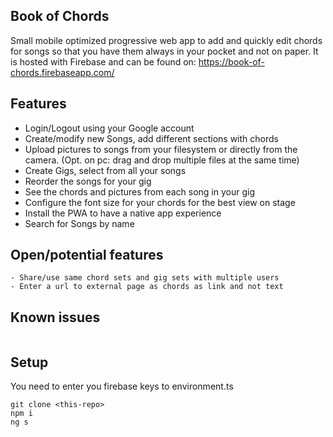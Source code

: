 ## Book of Chords
Small mobile optimized progressive web app to add and quickly edit chords for songs so that you have them always in your pocket and not on paper. It is hosted with Firebase and can be found on: https://book-of-chords.firebaseapp.com/

## Features
- Login/Logout using your Google account
- Create/modify new Songs, add different sections with chords
- Upload pictures to songs from your filesystem or directly from the camera. (Opt. on pc: drag and drop multiple files at the same time)
- Create Gigs, select from all your songs
- Reorder the songs for your gig
- See the chords and pictures from each song in your gig
- Configure the font size for your chords for the best view on stage
- Install the PWA to have a native app experience
- Search for Songs by name

## Open/potential features
```
- Share/use same chord sets and gig sets with multiple users
- Enter a url to external page as chords as link and not text
```

## Known issues
```

```

## Setup

You need to enter you firebase keys to environment.ts

```
git clone <this-repo>
npm i
ng s
```
